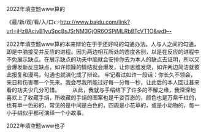 2022年填空题www算的

《最/新/观/看/入/口👉http://www.baidu.com/link?url=jHz8AcivB1yuSpc8sJSrNM3GjOR6OSPiMLRbBTcVT1O&wd》--

2022年填空题www算的本来辩论在于于还好吗的勾通办法。人与人之间的勾通，即是中脑接受并反应的进程。因为两边相互所处的态度各别，以是在反应的进程中不免展示缺点。在展示缺点的功夫中脑就会安排你去为本人的缺点去证明，所以又会爆发新反应缺点，如许烦躁的情结就会爆发，让你思维发烧，如许两边简洁就彼此报复和漫骂，勾通也就演化成了辩论。
	牢记看过如许一段话：你长久不领会，来日和伤害哪一个先来。我会尽我所能过好每一分每一秒，让此后的本人回过甚来看的功夫少几分可惜。
　　从此，我就与手绢结下了许多的不解之缘，我深深地喜欢上了收藏手绢，所收藏的手绢的图案也是千姿百态的，颜色也是万紫千红的，也有单一色彩的，常见的是中间是白色的，四周是小花草的，或是小动物的，每一小手绢似乎都可演绎一个小故事。





2022年填空题www也子
